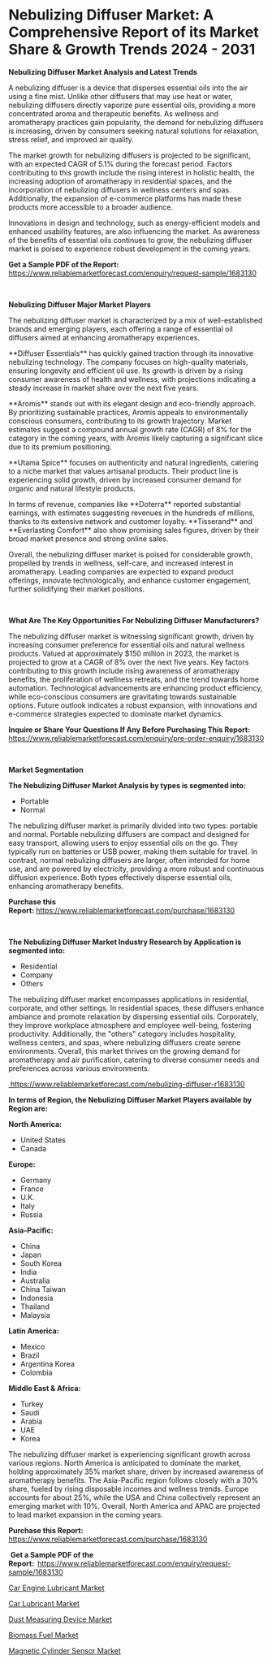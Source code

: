 <p><h1>Nebulizing Diffuser Market: A Comprehensive Report of its Market Share & Growth Trends 2024 - 2031</h1></p><p><strong>Nebulizing Diffuser Market Analysis and Latest Trends</strong></p>
<p><p>A nebulizing diffuser is a device that disperses essential oils into the air using a fine mist. Unlike other diffusers that may use heat or water, nebulizing diffusers directly vaporize pure essential oils, providing a more concentrated aroma and therapeutic benefits. As wellness and aromatherapy practices gain popularity, the demand for nebulizing diffusers is increasing, driven by consumers seeking natural solutions for relaxation, stress relief, and improved air quality.</p><p>The market growth for nebulizing diffusers is projected to be significant, with an expected CAGR of 5.1% during the forecast period. Factors contributing to this growth include the rising interest in holistic health, the increasing adoption of aromatherapy in residential spaces, and the incorporation of nebulizing diffusers in wellness centers and spas. Additionally, the expansion of e-commerce platforms has made these products more accessible to a broader audience. </p><p>Innovations in design and technology, such as energy-efficient models and enhanced usability features, are also influencing the market. As awareness of the benefits of essential oils continues to grow, the nebulizing diffuser market is poised to experience robust development in the coming years.</p></p>
<p><strong>Get a Sample PDF of the Report:&nbsp;</strong> <a href="https://www.reliablemarketforecast.com/enquiry/request-sample/1683130?utm_campaign=1530&utm_medium=2&utm_source=Github&utm_content=ia&utm_term=15102024&utm_id=nebulizing-diffuser">https://www.reliablemarketforecast.com/enquiry/request-sample/1683130</a></p>
<p>&nbsp;</p>
<p><strong>Nebulizing Diffuser Major Market Players</strong></p>
<p><p>The nebulizing diffuser market is characterized by a mix of well-established brands and emerging players, each offering a range of essential oil diffusers aimed at enhancing aromatherapy experiences. </p><p>**Diffuser Essentials** has quickly gained traction through its innovative nebulizing technology. The company focuses on high-quality materials, ensuring longevity and efficient oil use. Its growth is driven by a rising consumer awareness of health and wellness, with projections indicating a steady increase in market share over the next five years.</p><p>**Aromis** stands out with its elegant design and eco-friendly approach. By prioritizing sustainable practices, Aromis appeals to environmentally conscious consumers, contributing to its growth trajectory. Market estimates suggest a compound annual growth rate (CAGR) of 8% for the category in the coming years, with Aromis likely capturing a significant slice due to its premium positioning.</p><p>**Utama Spice** focuses on authenticity and natural ingredients, catering to a niche market that values artisanal products. Their product line is experiencing solid growth, driven by increased consumer demand for organic and natural lifestyle products. </p><p>In terms of revenue, companies like **Doterra** reported substantial earnings, with estimates suggesting revenues in the hundreds of millions, thanks to its extensive network and customer loyalty. **Tisserand** and **Everlasting Comfort** also show promising sales figures, driven by their broad market presence and strong online sales.</p><p>Overall, the nebulizing diffuser market is poised for considerable growth, propelled by trends in wellness, self-care, and increased interest in aromatherapy. Leading companies are expected to expand product offerings, innovate technologically, and enhance customer engagement, further solidifying their market positions.</p></p>
<p>&nbsp;</p>
<p><strong>What Are The Key Opportunities For Nebulizing Diffuser Manufacturers?</strong></p>
<p><p>The nebulizing diffuser market is witnessing significant growth, driven by increasing consumer preference for essential oils and natural wellness products. Valued at approximately $150 million in 2023, the market is projected to grow at a CAGR of 8% over the next five years. Key factors contributing to this growth include rising awareness of aromatherapy benefits, the proliferation of wellness retreats, and the trend towards home automation. Technological advancements are enhancing product efficiency, while eco-conscious consumers are gravitating towards sustainable options. Future outlook indicates a robust expansion, with innovations and e-commerce strategies expected to dominate market dynamics.</p></p>
<p><strong>Inquire or Share Your Questions If Any Before Purchasing This Report:</strong> <a href="https://www.reliablemarketforecast.com/enquiry/pre-order-enquiry/1683130?utm_campaign=1530&utm_medium=2&utm_source=Github&utm_content=ia&utm_term=15102024&utm_id=nebulizing-diffuser">https://www.reliablemarketforecast.com/enquiry/pre-order-enquiry/1683130</a></p>
<p>&nbsp;</p>
<p><strong>Market Segmentation</strong></p>
<p><strong>The Nebulizing Diffuser Market Analysis by types is segmented into:</strong></p>
<p><ul><li>Portable</li><li>Normal</li></ul></p>
<p><p>The nebulizing diffuser market is primarily divided into two types: portable and normal. Portable nebulizing diffusers are compact and designed for easy transport, allowing users to enjoy essential oils on the go. They typically run on batteries or USB power, making them suitable for travel. In contrast, normal nebulizing diffusers are larger, often intended for home use, and are powered by electricity, providing a more robust and continuous diffusion experience. Both types effectively disperse essential oils, enhancing aromatherapy benefits.</p></p>
<p><strong>Purchase this Report:&nbsp;</strong><a href="https://www.reliablemarketforecast.com/purchase/1683130?utm_campaign=1530&utm_medium=2&utm_source=Github&utm_content=ia&utm_term=15102024&utm_id=nebulizing-diffuser">https://www.reliablemarketforecast.com/purchase/1683130</a></p>
<p>&nbsp;</p>
<p><strong>The Nebulizing Diffuser Market Industry Research by Application is segmented into:</strong></p>
<p><ul><li>Residential</li><li>Company</li><li>Others</li></ul></p>
<p><p>The nebulizing diffuser market encompasses applications in residential, corporate, and other settings. In residential spaces, these diffusers enhance ambiance and promote relaxation by dispersing essential oils. Corporately, they improve workplace atmosphere and employee well-being, fostering productivity. Additionally, the "others" category includes hospitality, wellness centers, and spas, where nebulizing diffusers create serene environments. Overall, this market thrives on the growing demand for aromatherapy and air purification, catering to diverse consumer needs and preferences across various environments.</p></p>
<p><a href="https://www.reliablemarketforecast.com/nebulizing-diffuser-r1683130?utm_campaign=1530&utm_medium=2&utm_source=Github&utm_content=ia&utm_term=15102024&utm_id=nebulizing-diffuser">&nbsp;https://www.reliablemarketforecast.com/nebulizing-diffuser-r1683130</a></p>
<p><strong>In terms of Region, the Nebulizing Diffuser Market Players available by Region are:</strong></p>
<p>
    <p> <strong> North America: </strong>
        <ul>
            <li>United States</li>
            <li>Canada</li>
        </ul>
        </p> 
    <p> <strong> Europe: </strong>
        <ul>
            <li>Germany</li>
            <li>France</li>
            <li>U.K.</li>
            <li>Italy</li>
            <li>Russia</li>
        </ul>
        </p> 
    <p> <strong> Asia-Pacific: </strong>
        <ul>
            <li>China</li>
            <li>Japan</li>
            <li>South Korea</li>
            <li>India</li>
            <li>Australia</li>
            <li>China Taiwan</li>
            <li>Indonesia</li>
            <li>Thailand</li>
            <li>Malaysia</li>
        </ul>
        </p> 
    <p> <strong> Latin America: </strong>
        <ul>
            <li>Mexico</li>
            <li>Brazil</li>
            <li>Argentina Korea</li>
            <li>Colombia</li>
        </ul>
        </p> 
    <p> <strong> Middle East & Africa: </strong>
        <ul>
            <li>Turkey</li>
            <li>Saudi</li>
            <li>Arabia</li>
            <li>UAE</li>
            <li>Korea</li>
        </ul>
    </p>
    </p>
<p><p>The nebulizing diffuser market is experiencing significant growth across various regions. North America is anticipated to dominate the market, holding approximately 35% market share, driven by increased awareness of aromatherapy benefits. The Asia-Pacific region follows closely with a 30% share, fueled by rising disposable incomes and wellness trends. Europe accounts for about 25%, while the USA and China collectively represent an emerging market with 10%. Overall, North America and APAC are projected to lead market expansion in the coming years.</p></p>
<p><strong>Purchase this Report: </strong><a href="https://www.reliablemarketforecast.com/purchase/1683130?utm_campaign=1530&utm_medium=2&utm_source=Github&utm_content=ia&utm_term=15102024&utm_id=nebulizing-diffuser">https://www.reliablemarketforecast.com/purchase/1683130</a></p>
<p>&nbsp;<strong>Get a Sample PDF of the Report:&nbsp;&nbsp;</strong><a href="https://www.reliablemarketforecast.com/enquiry/request-sample/1683130?utm_campaign=1530&utm_medium=2&utm_source=Github&utm_content=ia&utm_term=15102024&utm_id=nebulizing-diffuser">https://www.reliablemarketforecast.com/enquiry/request-sample/1683130</a></p>
<p><strong></strong></p>
<p><p><a href="https://www.linkedin.com/pulse/global-car-engine-lubricant-market-analysis-key-trends-future-1ox5f?utm_campaign=1530&utm_medium=2&utm_source=Github&utm_content=ia&utm_term=15102024&utm_id=nebulizing-diffuser">Car Engine Lubricant Market</a></p><p><a href="https://www.linkedin.com/pulse/car-lubricant-market-global-regional-analysis-2024-2031-fa7lf?utm_campaign=1530&utm_medium=2&utm_source=Github&utm_content=ia&utm_term=15102024&utm_id=nebulizing-diffuser">Car Lubricant Market</a></p><p><a href="https://issuu.com/reportprime-2/docs/dust-measuring-device-market-size-2_e2310509783349?utm_campaign=1530&utm_medium=2&utm_source=Github&utm_content=ia&utm_term=15102024&utm_id=nebulizing-diffuser">Dust Measuring Device Market</a></p><p><a href="https://github.com/seemagartingsvo/Market-Research-Report-List-1/blob/main/biomass-fuel-market.md?utm_campaign=1530&utm_medium=2&utm_source=Github&utm_content=ia&utm_term=15102024&utm_id=nebulizing-diffuser">Biomass Fuel Market</a></p><p><a href="https://issuu.com/reportprime-2/docs/magnetic-cylinder-sensor-market-siz_0697f4e95f4c39?utm_campaign=1530&utm_medium=2&utm_source=Github&utm_content=ia&utm_term=15102024&utm_id=nebulizing-diffuser">Magnetic Cylinder Sensor Market</a></p></p>